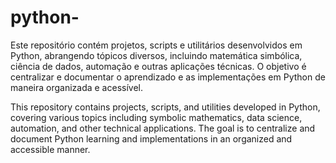 # python-
Este repositório contém projetos, scripts e utilitários desenvolvidos em Python, abrangendo tópicos diversos, incluindo matemática simbólica, ciência de dados, automação e outras aplicações técnicas. O objetivo é centralizar e documentar o aprendizado e as implementações em Python de maneira organizada e acessível.

This repository contains projects, scripts, and utilities developed in Python, covering various topics including symbolic mathematics, data science, automation, and other technical applications. The goal is to centralize and document Python learning and implementations in an organized and accessible manner.
